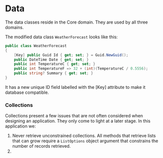 # Data

The data classes reside in the Core domain.  They are used by all three domains.

The modified data class `WeatherForecast` looks like this:

```csharp
public class WeatherForecast
{
    [Key] public Guid Id { get; set; } = Guid.NewGuid();
    public DateTime Date { get; set; }
    public int TemperatureC { get; set; }
    public int TemperatureF => 32 + (int)(TemperatureC / 0.5556);
    public string? Summary { get; set; }
}
```

It has a new unique ID field labelled with the [Key] attribute to make it database compatible.

### Collections

Collections present a few issues that are not often considered when designing an application.  They only come to light at a later stage.  In this application we:
1. Never retrieve unconstrained collections.  All methods that retrieve lists that can grow require a `ListOptions` object argument that constrains the number of records retrieved.
2. 

 